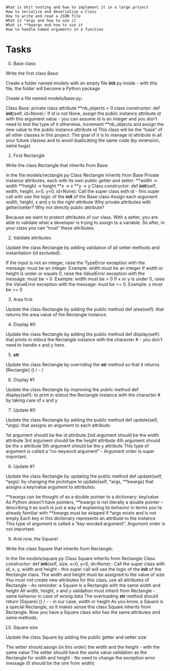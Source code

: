     What is Unit testing and how to implement it in a large project
    How to serialize and deserialize a Class
    How to write and read a JSON file
    What is *args and how to use it
    What is **kwargs and how to use it
    How to handle named arguments in a function

# Tasks

0. Base class

Write the first class Base:

Create a folder named models with an empty file **init**.py inside - with this file, the folder will become a Python package

Create a file named models/base.py:

Class Base:
private class attribute **nb_objects = 0
class constructor: def **init**(self, id=None)::
if id is not None, assign the public instance attribute id with this argument value - you can assume id is an integer and you don’t need to test the type of it
otherwise, increment **nb_objects and assign the new value to the public instance attribute id
This class will be the “base” of all other classes in this project. The goal of it is to manage id attribute in all your future classes and to avoid duplicating the same code (by extension, same bugs)

1. First Rectangle

Write the class Rectangle that inherits from Base:

In the file models/rectangle.py
Class Rectangle inherits from Base
Private instance attributes, each with its own public getter and setter:
**width -> width
**height -> height
**x -> x
**y -> y
Class constructor: def **init**(self, width, height, x=0, y=0, id=None):
Call the super class with id - this super call with use the logic of the **init** of the Base class
Assign each argument width, height, x and y to the right attribute
Why private attributes with getter/setter? Why not directly public attribute?

Because we want to protect attributes of our class. With a setter, you are able to validate what a developer is trying to assign to a variable. So after, in your class you can “trust” these attributes.

2. Validate attributes

Update the class Rectangle by adding validation of all setter methods and instantiation (id excluded):

If the input is not an integer, raise the TypeError exception with the message: <name of the attribute> must be an integer. Example: width must be an integer
If width or height is under or equals 0, raise the ValueError exception with the message: <name of the attribute> must be > 0. Example: width must be > 0
If x or y is under 0, raise the ValueError exception with the message: <name of the attribute> must be >= 0. Example: x must be >= 0

3. Area first

Update the class Rectangle by adding the public method def area(self): that returns the area value of the Rectangle instance.

4. Display #0

Update the class Rectangle by adding the public method def display(self): that prints in stdout the Rectangle instance with the character # - you don’t need to handle x and y here.

5. **str**

Update the class Rectangle by overriding the **str** method so that it returns [Rectangle] (<id>) <x>/<y> - <width>/<height>

6. Display #1

Update the class Rectangle by improving the public method def display(self): to print in stdout the Rectangle instance with the character # by taking care of x and y

7. Update #0

Update the class Rectangle by adding the public method def update(self, \*args): that assigns an argument to each attribute:

1st argument should be the id attribute
2nd argument should be the width attribute
3rd argument should be the height attribute
4th argument should be the x attribute
5th argument should be the y attribute
This type of argument is called a “no-keyword argument” - Argument order is super important.

8. Update #1

Update the class Rectangle by updating the public method def update(self, *args): by changing the prototype to update(self, *args, \*\*kwargs) that assigns a key/value argument to attributes:

**kwargs can be thought of as a double pointer to a dictionary: key/value
As Python doesn’t have pointers, **kwargs is not literally a double pointer – describing it as such is just a way of explaining its behavior in terms you’re already familiar with \**kwargs must be skipped if *args exists and is not empty
Each key in this dictionary represents an attribute to the instance
This type of argument is called a “key-worded argument”. Argument order is not important.

9. And now, the Square!

Write the class Square that inherits from Rectangle:

In the file models/square.py
Class Square inherits from Rectangle
Class constructor: def **init**(self, size, x=0, y=0, id=None)::
Call the super class with id, x, y, width and height - this super call will use the logic of the **init** of the Rectangle class. The width and height must be assigned to the value of size
You must not create new attributes for this class, use all attributes of Rectangle - As reminder: a Square is a Rectangle with the same width and height
All width, height, x and y validation must inherit from Rectangle - same behavior in case of wrong data
The overloading **str** method should return [Square] (<id>) <x>/<y> - <size> - in our case, width or height
As you know, a Square is a special Rectangle, so it makes sense this class Square inherits from Rectangle. Now you have a Square class who has the same attributes and same methods.

10. Square size

Update the class Square by adding the public getter and setter size

The setter should assign (in this order) the width and the height - with the same value
The setter should have the same value validation as the Rectangle for width and height - No need to change the exception error message (It should be the one from width)
